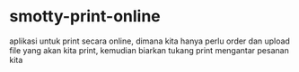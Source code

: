 # smotty-print-online

aplikasi untuk print secara online, dimana kita hanya perlu order dan upload file yang akan kita print, kemudian biarkan tukang print mengantar pesanan kita
